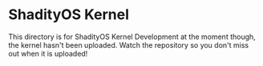# ShadityOS Kernel
This directory is for ShadityOS Kernel Development at the moment though, the kernel hasn't been uploaded. Watch the repository so you don't miss out when it is uploaded!
